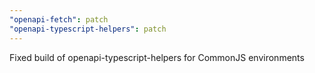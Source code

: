 ```yaml
---
"openapi-fetch": patch
"openapi-typescript-helpers": patch
---
```


Fixed build of openapi-typescript-helpers for CommonJS environments

